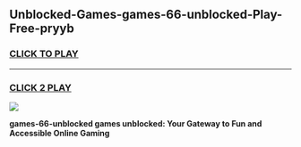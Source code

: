 
## Unblocked-Games-games-66-unblocked-Play-Free-pryyb
<h3>
<a href="https://premium76.site?title=games-66-unblocked&ref=20A">CLICK TO PLAY</a></h3>
<hr>

<h3>
<a href="https://premium76.site?title=games-66-unblocked&ref=20A">CLICK 2 PLAY</a>
  
</h3>

<a href="https://premium76.site?title=games-66-unblocked&ref=20A"><img src="https://clearcache.store/games.png"></a>


**games-66-unblocked games unblocked: Your Gateway to Fun and Accessible Online Gaming**
